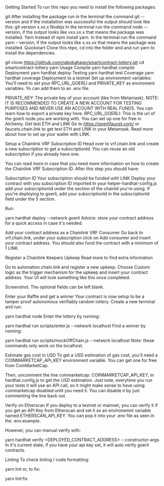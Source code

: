 Getting Started
To run this repo you need to install the following packages:

git
After installing the package run in the terminal the command git --version and if the installation was successful the output should look like this: git version x.xx.x
Nodejs
In the terminal run the command node --version, if the output looks like vxx.xx.x that means the package was installed.
Yarn
Instead of npm install yarn. In the terminal run the command yarn --version, if the output looks like x.xx.xx that means the package was installed.
Quickstart
Clone this repo, cd into the folder and and run yarn to install the dependencies.

git clone https://github.com/rabobahago/smartcontract-lottery.git
cd smartcontract-lottery
yarn
Usage
Compile
yarn hardhat compile
Deployment
yarn hardhat deploy
Testing
yarn hardhat test
Coverage
yarn hardhat coverage
Deployment to a testnet
Set up environment variables:
You'll need to set your RPC_URL_GOERLI and PRIVATE_KEY as enviroment variables. Yo can add them to an .env file.

PRIVATE_KEY: The private key of your account (like from Metamask). NOTE: IT IS RECOMMENDED TO CREATE A NEW ACCOUNT FOR TESTING PURPOSES AND NEVER USE AN ACCOUNT WITH REAL FUNDS.
You can learn how to export a private key here.
RPC_URL_GOERLI: This is the url of the goerli node you are working with. You can set up one for free in Alchemy.
Get test ETH and LINK
Go to https://goerlifaucet.com/ or faucets.chain.link to get test ETH and LINK in your Metamask. Read more about how to set up your wallet with LINK.

Setup a Chainlink VRF Subscription ID
Head over to vrf.chain.link and create a new subscription to get a subscriptionId. You can reuse an old subscription if you already have one.

You can read more in case that you need more information on how to create the Chainlink VRF Subscription ID. After this step you should have:

Subscription ID
Your subscription should be funded with LINK
Deploy your contract with you subscription ID imported
In your helper-hardhat-config.js add your subscriptionId under the section of the chainId you're using. If you're deploying to goerli, add your subscriptionId in the subscriptionId field under the 5 section.

Run:

yarn hardhat deploy --network goerli
Advice: store your contract address for a quick access in case it's needed.

Add your contract address as a Chainlink VRF Consumer
Go back to vrf.chain.link, under your subscription click on Add consumer and insert your contract address. You should also fund the contract with a minimum of 1 LINK.

Register a Chainlink Keepers Upkeep
Read more to find extra information

Go to automation.chain.link and register a new upkeep. Choose Custom logic as the trigger mechanism for the upkeep and insert your contract address. Your UI will look something like this once completed:

Screenshot. The optional fields can be left blank.

Enter your Raffle and get a winner
Your contract is now setup to be a tamper proof autonomous verifiably random lottery. Create a new terminal and run:

yarn hardhat node
Enter the lottery by running:

yarn hardhat run scripts/enter.js --network localhost
Find a winner by running:

yarn hardhat run scripts/mockOffChain.js --network localhost
Note: these commands only work on the localhost.

Estimate gas cost in USD
To get a USD estimation of gas cost, you'll need a COINMARKETCAP_API_KEY environment variable. You can get one for free from CoinMarketCap.

Then, uncomment the line coinmarketcap: COINMARKETCAP_API_KEY, in hardhat.config.js to get the USD estimation. Just note, everytime you run your tests it will use an API call, so it might make sense to have using coinmarketcap disabled until you need it. You can disable it by just commenting the line back out.

Verify on Etherscan
If you deploy to a testnet or mainnet, you can verify it if you get an API Key from Etherscan and set it as an environemnt variable named ETHERSCAN_API_KEY. You can pop it into your .env file as seen in the .env.example.

However, you can manual verify with:

yarn hardhat verify <DEPLOYED_CONTRACT_ADDRESS> --constructor-args
In it's current state, if you have your api key set, it will auto verify goerli contracts.

Linting
To check linting / code formatting:

yarn lint
or, to fix:

yarn lint:fix
